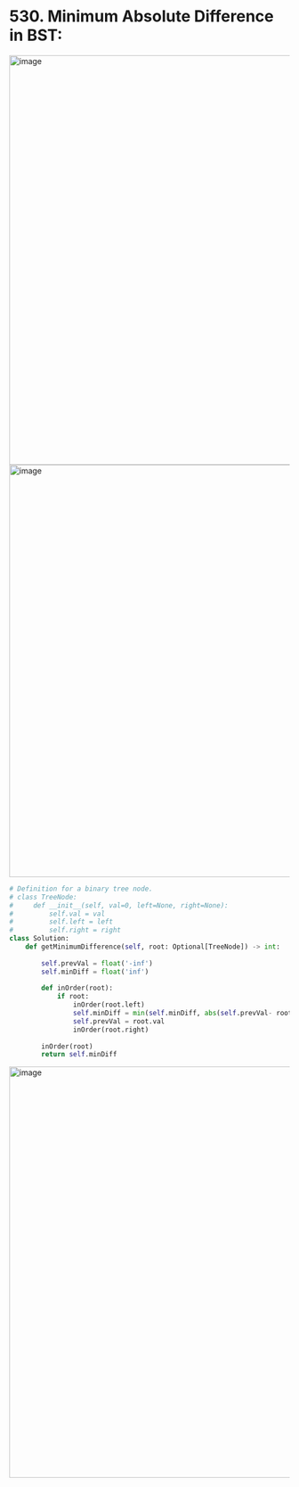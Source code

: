 # 530. Minimum Absolute Difference in BST:

<img width="735" alt="image" src="https://user-images.githubusercontent.com/35987583/163984903-f9d7a746-0500-4e5d-b1bb-0ca1e104b487.png">
<img width="740" alt="image" src="https://user-images.githubusercontent.com/35987583/163984929-79ac6a22-bad9-4b37-9335-9e2f4d89adb4.png">


```python
# Definition for a binary tree node.
# class TreeNode:
#     def __init__(self, val=0, left=None, right=None):
#         self.val = val
#         self.left = left
#         self.right = right
class Solution:
    def getMinimumDifference(self, root: Optional[TreeNode]) -> int:
        
        self.prevVal = float('-inf')
        self.minDiff = float('inf')
        
        def inOrder(root):
            if root:
                inOrder(root.left)
                self.minDiff = min(self.minDiff, abs(self.prevVal- root.val))
                self.prevVal = root.val
                inOrder(root.right)
        
        inOrder(root)
        return self.minDiff
```

<img width="738" alt="image" src="https://user-images.githubusercontent.com/35987583/163984866-b552a77d-4cbb-4686-80ec-6fddec100ac3.png">

